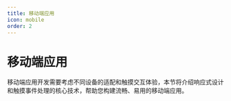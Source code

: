 ```yaml
---
title: 移动端应用
icon: mobile
order: 2
---
```


# 移动端应用

移动端应用开发需要考虑不同设备的适配和触摸交互体验，本节将介绍响应式设计和触摸事件处理的核心技术，帮助您构建流畅、易用的移动端应用。
